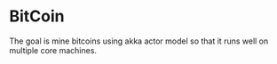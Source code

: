 BitCoin
=======


The goal is mine bitcoins using akka actor model so that it runs well on multiple core machines.
